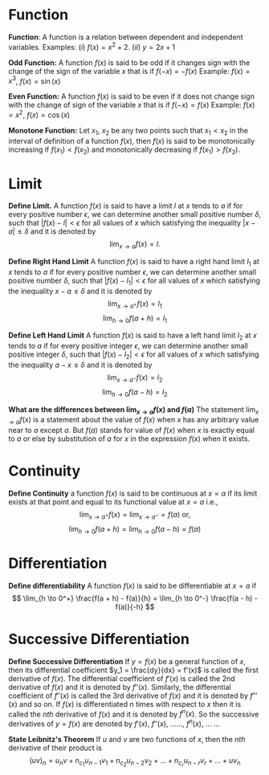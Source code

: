 
# Function

**Function**: A function is a relation between dependent and independent variables.
Examples: $(i)\ f(x) = x^2 + 2$.  $(ii)\ y = 2x + 1$ 

**Odd Function:** A function $f(x)$ is said to be odd if it changes sign with the change of the sign of the variable $x$ that is if $f(-x)$ = $-f(x)$
Example: $f(x) = x^3$, $f(x) = \sin{(x)}$ 

**Even Function:** A function $f(x)$ is said to be even if it does not change sign with the change of sign of the variable $x$ that is if $f(-x) = f(x)$ 
Example: $f(x) = x^2$, $f(x) = \cos{(x)}$ 

**Monotone Function:** Let $x_1$, $x_2$ be any two points such that $x_1 < x_2$ in the interval of definition of a function $f(x)$, then $f(x)$ is said to be monotonically increasing if $f(x_1) < f(x_2)$ and monotonically decreasing if $f(x_1) > f(x_2)$.


# Limit

**Define Limit.**
A function $f(x)$ is said to have a limit $l$ at $x$ tends to $a$ if for every positive number $\epsilon$, we can determine another small positive number $\delta$, such that $|f(x) - l| < \epsilon$ for all values of $x$ which satisfying the inequality $|x - a| \le \delta$ and it is denoted by
$$
\lim_{x \to a} f(x) = l.
$$

**Define Right Hand Limit**
A function $f(x)$ is said to have a right hand limit $l_1$ at $x$ tends to $a$ if for every positive number $\epsilon$, we can determine another small positive number $\delta$, such that $|f(x) - l_1| < \epsilon$ for all values of $x$ which satisfying the inequality $x - a \le \delta$ and it is denoted by
$$
\lim_{x \to a^+}f(x) = l_1
$$
$$
\lim_{h \to 0}f(a + h) = l_1
$$

**Define Left Hand Limit**
A function $f(x)$ is said to have a left hand limit $l_2$ at $x$ tends to $a$ if for every positive integer $\epsilon$, we can determine another small positive integer $\delta$, such that $|f(x) - l_2| < \epsilon$ for all values of $x$ which satisfying the inequality $a - x \le \delta$ and it is denoted by
$$
\lim_{x \to a^-} f(x) = l_2
$$
$$
\lim_{h \to 0}f(a - h) = l_2
$$

**What are the differences between $\lim_{x \to a} f(x)$ and $f(a)$**
The statement $\lim_{x \to a} f(x)$ is a statement about the value of $f(x)$ when $x$ has any arbitrary value near to $a$ except $a$. But $f(a)$ stands for value of $f(x)$ when $x$ is exactly equal to $a$ or else by substitution of $a$ for $x$ in the expression $f(x)$ when it exists.


# Continuity


**Define Continuity**
a function $f(x)$ is said to be continuous at $x = a$ if its limit exists at that point and equal to its functional value at $x = a$ i.e., 
$$
\lim_{x \to a^+}f(x) = \lim_{x \to a^-} = f(a) \text{ or,}
$$
$$
\lim_{h \to 0} f(a + h) = \lim_{h \to 0}f(a - h) = f(a)
$$


# Differentiation 

**Define differentiability**
A function $f(x)$ is said to be differentiable at $x = a$ if
$$
\lim_{h \to 0^+} \frac{f(a + h) - f(a)}{h} = \lim_{h \to 0^-} \frac{f(a - h) - f(a)}{-h}
$$




# Successive Differentiation

**Define Successive Differentiation**
If $y = f(x)$ be a general function of $x$, then its differential coefficient $y_1 = \frac{dy}{dx} = f'(x)$ is called the first derivative of $f(x)$. The differential coefficient of $f'(x)$ is called the 2nd derivative of $f(x)$ and it is denoted by $f''(x)$. Similarly, the differential coefficient of $f''(x)$ is called the 3rd derivative of $f(x)$ and it is denoted by $f'''(x)$ and so on. If $f(x)$ is differentiated $n$ times with respect to $x$ then it is called the $nth$ derivative of $f(x)$ and it is denoted by $f^n(x)$. So the successive derivatives of $y = f(x)$ are denoted by $f'(x)$, $f''(x)$, $\ldots \ldots$, $f^n(x)$, $\ldots$ $\ldots$ 


**State Leibnitz's Theorem**
If $u$ and $v$ are two functions of $x$, then the $nth$ derivative of their product is
$$
(uv)_n = u_nv + n_{c_1}u_{n - 1}v_1 + n_{c_2}u_{n - 2}v_2 + \ldots + n_{c_r}u_{n - r}v_r + \ldots + uv_n
$$
